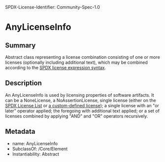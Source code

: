 SPDX-License-Identifier: Community-Spec-1.0

# AnyLicenseInfo

## Summary

Abstract class representing a license combination consisting of one or more
licenses (optionally including additional text), which may be combined
according to the
[SPDX license expression syntax](../../../annexes/SPDX-license-expressions.md).

## Description

An AnyLicenseInfo is used by licensing properties of software artifacts.
It can be a NoneLicense, a NoAssertionLicense,
single license (either on the [SPDX License List](https://spdx.org/licenses/)
or [a custom-defined license](../../ExpandedLicensing/Classes/CustomLicense.md));
a single license with an "or later" operator applied; the foregoing with
additional text applied; or a set of licenses combined by applying "AND" and
"OR" operators recursively.

## Metadata

- name: AnyLicenseInfo
- SubclassOf: /Core/Element
- Instantiability: Abstract
